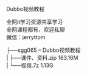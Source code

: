Dubbo视频教程

全网it学习资源共享学习<br>全网课程都有，欢迎私聊<br>微信：jerryttom<br>

├──sgg065 – Dubbo视频教程<br> | ├──课件、资料.zip 163.16M<br> | └──视频.7z 1.13G